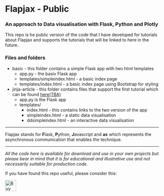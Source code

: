 # Flapjax - Public
### An approach to Data visualisation with Flask, Python and Plotly

This repo is he public version of the code that I have developed for tutorials about Flapjax and supports the tutorials that will be linked to here in the future.

### Files and folders

- basic - this folder contains a simple Flask app with two html templates
    - app.py - the basiv Flask app
    - templates/simpleindex.html - a basic index page
    - templates/index.html - a basic index page using Bootstrap for styling
- jinja-article - this folder contains files that support the first tutorial which can be found [here(TBA)](#)  
    - app.py is the Flask app
    - templates/
        - index.html - this contains links to the two version of the app
        - simpleindex.html - a static data visualisation
        - ddsimpleindex.html - an interactive data visualisation


---
Flapjax stands for **F**lask, **P**ython, **J**avascript and  **ax** which represents the asynchronous communication that enables the technique.

---

_All the code here is available for download and use in your own projects but please bear in mind that it is for educational and illustrative use and not necessarily suitable for production code._


If you have found this repo useful, please consider this:

<a href='https://ko-fi.com/M4M64THKG' target='_blank'><img height='36' style='border:0px;height:36px;' src='https://storage.ko-fi.com/cdn/kofi2.png?v=3' border='0' alt='Buy Me a Coffee at ko-fi.com' /></a>

